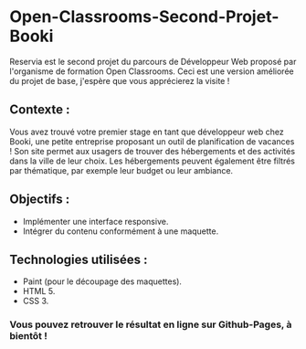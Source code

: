 # Open-Classrooms-Second-Projet-Booki

Reservia est le second projet du parcours de Développeur Web proposé par l'organisme de formation Open Classrooms. Ceci est une version améliorée du projet de base, j'espère que vous apprécierez la visite !

## Contexte :

Vous avez trouvé votre premier stage en tant que développeur web chez Booki, une petite entreprise proposant un outil de planification de vacances ! Son site permet aux usagers de trouver des hébergements et des activités dans la ville de leur choix. Les hébergements peuvent également être filtrés par thématique, par exemple leur budget ou leur ambiance.

## Objectifs :

- Implémenter une interface responsive.
- Intégrer du contenu conformément à une maquette.

## Technologies utilisées :

- Paint (pour le découpage des maquettes).
- HTML 5.
- CSS 3. 

### Vous pouvez retrouver le résultat en ligne sur Github-Pages, à bientôt !
